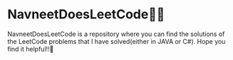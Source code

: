 # NavneetDoesLeetCode🚀🚀
NavneetDoesLeetCode is a repository where you can find the solutions of the LeetCode problems that I have solved(either in JAVA or C#).
Hope you find it helpful!!🚀
